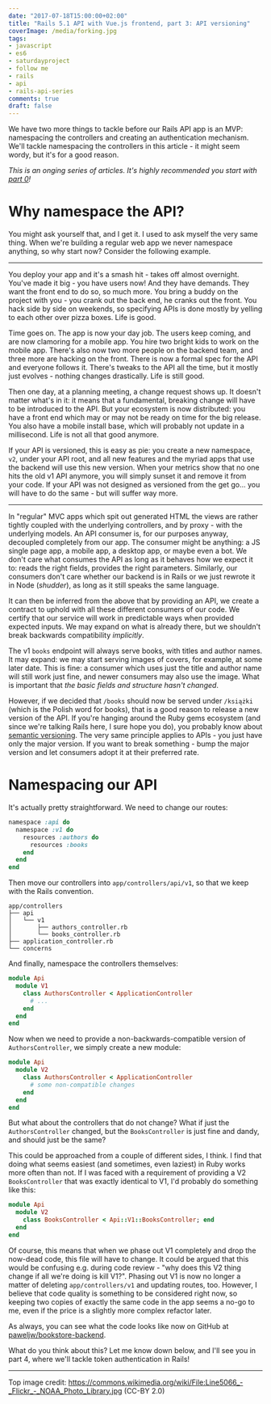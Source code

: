 ```yaml
---
date: "2017-07-18T15:00:00+02:00"
title: "Rails 5.1 API with Vue.js frontend, part 3: API versioning"
coverImage: /media/forking.jpg
tags:
- javascript
- es6
- saturdayproject
- follow me
- rails
- api
- rails-api-series
comments: true
draft: false
---
```


We have two more things to tackle before our Rails API app is an MVP: namespacing the controllers and creating an authentication mechanism. We'll tackle namespacing the controllers in this article - it might seem wordy, but it's for a good reason.

<!--more-->

_This is an onging series of articles. It's highly recommended you start with [part 0](/2017/07/rails-5.1-api-with-vue.js-frontend-part-0-stack-choices/)!_

# Why namespace the API?

You might ask yourself that, and I get it. I used to ask myself the very same thing. When we're building a regular web app we never namespace anything, so why start now? Consider the following example.

---

You deploy your app and it's a smash hit - takes off almost overnight. You've made it big - you have users now! And they have demands. They want the front end to do so, so much more. You bring a buddy on the project with you - you crank out the back end, he cranks out the front. You hack side by side on weekends, so specifying APIs is done mostly by yelling to each other over pizza boxes. Life is good.

Time goes on. The app is now your day job. The users keep coming, and are now clamoring for a mobile app. You hire two bright kids to work on the mobile app. There's also now two more people on the backend team, and three more are hacking on the front. There is now a formal spec for the API and everyone follows it. There's tweaks to the API all the time, but it mostly just evolves - nothing changes drastically. Life is still good.

Then one day, at a planning meeting, a change request shows up. It doesn't matter what's in it: it means that a fundamental, breaking change will have to be introduced to the API. But your ecosystem is now distributed: you have a front end which may or may not be ready on time for the big release. You also have a mobile install base, which will probably not update in a millisecond. Life is not all that good anymore.

If your API is versioned, this is easy as pie: you create a new namespace, `v2`, under your API root, and all new features and the myriad apps that use the backend will use this new version. When your metrics show that no one hits the old v1 API anymore, you will simply sunset it and remove it from your code. If your API was not designed as versioned from the get go... you will have to do the same - but will suffer way more.

---

In "regular" MVC apps which spit out generated HTML the views are rather tightly coupled with the underlying controllers, and by proxy - with the underlying models. An API consumer is, for our purposes anyway, decoupled completely from our app. The consumer might be anything: a JS single page app, a mobile app, a desktop app, or maybe even a bot. We don't care what consumes the API as long as it behaves how we expect it to: reads the right fields, provides the right parameters. Similarly, our consumers don't care whether our backend is in Rails or we just rewrote it in Node (_*shudder*_), as long as it still speaks the same language.

It can then be inferred from the above that by providing an API, we create a contract to uphold with all these different consumers of our code. We certify that our service will work in predictable ways when provided expected inputs. We may expand on what is already there, but we shouldn't break backwards compatibility *implicitly*.

The v1 `books` endpoint will always serve books, with titles and author names. It may expand: we may start serving images of covers, for example, at some later date. This is fine: a consumer which uses just the title and author name will still work just fine, and newer consumers may also use the image. What is important that *the basic fields and structure hasn't changed*.

However, if we decided that `/books` should now be served under `/książki` (which is the Polish word for books), that is a good reason to release a new version of the API. If you're hanging around the Ruby gems ecosystem (and since we're talking Rails here, I sure hope you do), you probably know about [semantic versioning](http://semver.org/). The very same principle applies to APIs - you just have only the major version. If you want to break something - bump the major version and let consumers adopt it at their preferred rate.

# Namespacing our API

It's actually pretty straightforward. We need to change our routes:

``` ruby
namespace :api do
  namespace :v1 do
    resources :authors do
      resources :books
    end
  end
end
```

Then move our controllers into `app/controllers/api/v1`, so that we keep with the Rails convention.

```
app/controllers
├── api
│   └── v1
│       ├── authors_controller.rb
│       └── books_controller.rb
├── application_controller.rb
└── concerns
```

And finally, namespace the controllers themselves:

``` ruby
module Api
  module V1
    class AuthorsController < ApplicationController
      # ...
    end
  end
end
```

Now when we need to provide a non-backwards-compatible version of `AuthorsController`, we simply create a new module:

``` ruby
module Api
  module V2
    class AuthorsController < ApplicationController
      # some non-compatible changes
    end
  end
end
```

But what about the controllers that do not change? What if just the `AuthorsController` changed, but the `BooksController` is just fine and dandy, and should just be the same?

This could be approached from a couple of different sides, I think. I find that doing what seems easiest (and sometimes, even laziest) in Ruby works more often than not. If I was faced with a requirement of providing a V2 `BooksController` that was exactly identical to V1, I'd probably do something like this:

``` ruby
module Api
  module V2
    class BooksController < Api::V1::BooksController; end
  end
end
```

Of course, this means that when we phase out V1 completely and drop the now-dead code, this file will have to change. It could be argued that this would be confusing e.g. during code review - "why does this V2 thing change if all we're doing is kill V1?". Phasing out V1 is now no longer a matter of deleting `app/controllers/v1` and updating routes, too. However, I believe that code quality is something to be considered right now, so keeping two copies of exactly the same code in the app seems a no-go to me, even if the price is a slightly more complex refactor later.

As always, you can see what the code looks like now on GitHub at [paweljw/bookstore-backend](https://github.com/paweljw/bookstore-backend/tree/part-3).

What do you think about this? Let me know down below, and I'll see you in part 4, where we'll tackle token authentication in Rails!

---

Top image credit: https://commons.wikimedia.org/wiki/File:Line5066_-_Flickr_-_NOAA_Photo_Library.jpg (CC-BY 2.0)
